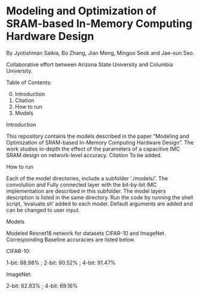 # Modeling and Optimization of SRAM-based In-Memory Computing Hardware Design
By Jyotishman Saikia, Bo Zhang, Jian Meng, Mingoo Seok and Jae-sun Seo.

Collaborative effort between Arizona State University  and Columbia University.




Table of Contents:  

0.	Introduction
1.	Citation
2.	How to run
3.	Models

Introduction

This repository contains the models described in the paper “Modeling and Optimization of SRAM-based In-Memory Computing Hardware Design”. The work studies in-depth the effect of the parameters of a capacitive IMC SRAM design on network-level accuracy.
Citation
To be added.

How to run

Each of the model directories, include a subfolder ‘./models/’. The convolution and Fully connected layer with the bit-by-bit IMC implementation are described in this subfolder. The model layers description is listed in the same directory.
Run the code by running the shell script, ‘evaluate.sh’ added to each model. Default arguments are added and can be changed to user input. 

Models

Modeled Resnet18 network for datasets CIFAR-10 and ImageNet. Corresponding Baseline accuracies are listed below.

CIFAR-10:

1-bit:    88.98%  ;   2-bit:   90.52% ;    4-bit:   91.47%


ImageNet:

2-bit:    62.83%  ;   4-bit:   69.16%
